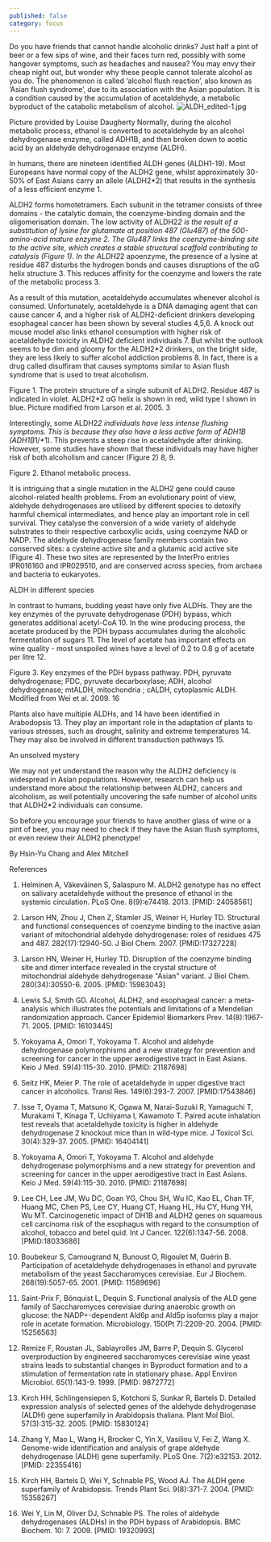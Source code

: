 ```yaml
---
published: false
category: focus
---
```

Do you have friends that cannot handle alcoholic drinks? Just half a pint of beer or a few sips of wine, and their faces turn red, possibly with some hangover symptoms, such as headaches and nausea? You may envy  their cheap night out, but wonder why these people cannot tolerate alcohol as you do. The phenomenon is called ‘alcohol flush reaction’, also known as ‘Asian flush syndrome’, due to its association with the Asian population. It is a condition caused by the accumulation of acetaldehyde, a metabolic byproduct of the catabolic metabolism of alcohol. 
![ALDH_edited-1.jpg]({{site.baseurl}}/assets/media/images/posts/ALDH_edited-1.jpg)


Picture provided by Louise Daugherty
Normally, during the alcohol metabolic process, ethanol is converted to acetaldehyde by an alcohol dehydrogenase enzyme, called ADH1B, and then broken down to acetic acid by an aldehyde dehydrogenase enzyme (ALDH). 

In humans, there are nineteen identified ALDH genes (ALDH1-19). Most Europeans have normal copy of the ALDH2 gene, whilst approximately 30-50% of East Asians carry an allele (ALDH2*2)  that results in the synthesis of a less efficient enzyme 1.

ALDH2 forms homotetramers.  Each subunit in the tetramer consists of three domains - the catalytic domain, the coenzyme-binding domain and the oligomerisation domain. The low activity of ALDH2*2 is the result of a substitution of lysine for glutamate at position 487 (Glu487) of the 500-amino-acid mature enzyme 2. The Glu487 links the coenzyme-binding site to the active site, which creates a stable structural scaffold contributing to catalysis (Figure 1). In the ALDH2*2 apoenzyme, the presence of a lysine at residue 487 disturbs the hydrogen bonds and causes disruptions of the αG helix structure 3. This reduces affinity for the coenzyme and lowers the rate of the metabolic process 3. 

As a result of this mutation, acetaldehyde accumulates whenever alcohol is consumed. Unfortunately, acetaldehyde is a DNA damaging agent that can cause cancer  4, and a higher risk of ALDH2-deficient drinkers developing esophageal cancer has been shown by several studies 4,5,6. A knock out mouse model also links ethanol consumption with higher risk of acetaldehyde toxicity in ALDH2 deficient individuals 7.  But whilst the outlook seems to be dim and gloomy for the ALDH2*2 drinkers, on the bright side, they are less likely to suffer alcohol addiction problems  8. In fact, there is a drug called disulfiram that causes symptoms similar to Asian flush syndrome that is used to treat alcoholism. 

 
Figure 1. The protein structure of a single subunit of ALDH2. 
Residue 487 is indicated in violet. ALDH2*2 αG helix is shown in red, 
wild type I shown in blue.  Picture modified from Larson et al.  2005. 3
 
Interestingly, some ALDH2*2 individuals have less intense flushing symptoms. This is because they also have a less active form of ADH1B (ADH1B*1/*1). This prevents a steep rise in acetaldehyde after drinking. However, some studies have shown that these individuals may have higher risk of both alcoholism and cancer (Figure 2)  8, 9.    


 
Figure 2. Ethanol metabolic process.

It is intriguing that a single mutation in the ALDH2 gene could cause alcohol-related health problems. From an evolutionary point of view, aldehyde dehydrogenases are utilised by different species to detoxify harmful chemical intermediates, and hence play an important role in cell survival. They catalyse the conversion of a wide variety of aldehyde substrates to their respective carboxylic acids, using coenzyme NAD or NADP. The aldehyde dehydrogenase family members contain two conserved sites: a cysteine active site and a glutamic acid active site (Figure 4). These two sites are represented by the InterPro entries IPR016160 and IPR029510, and are conserved across species,  from archaea and bacteria to eukaryotes. 

ALDH in different species

In contrast to humans, budding yeast have only five ALDHs. They are the key enzymes of the pyruvate dehydrogenase (PDH) bypass, which generates additional acetyl-CoA 10. In the wine producing process, the acetate produced by the PDH bypass accumulates during the alcoholic fermentation of sugars 11.  The level of acetate  has important effects on wine quality - most unspoiled wines have a level of 0.2 to 0.8 g  of acetate per litre 12.

 

Figure 3. Key enzymes of the PDH bypass pathway. PDH, pyruvate dehydrogenase; PDC, pyruvate decarboxylase; ADH, alcohol dehydrogenase; mtALDH, mitochondria ; cALDH, cytoplasmic ALDH. Modified from Wei et al.  2009. 16

Plants also have multiple ALDHs, and 14 have been identified in Arabodopsis 13. They play an important role in the adaptation of plants to various stresses, such as drought, salinity and extreme temperatures 14. They may also be involved in different transduction pathways 15. 

 

An unsolved mystery

We may not yet understand the reason why the  ALDH2 deficiency is widespread in Asian populations. However, research can help us understand more about the relationship between ALDH2, cancers and alcoholism, as well potentially uncovering the safe number of alcohol units that ALDH2*2  individuals can consume. 

So before you encourage your friends to have another glass of wine or a pint of beer, you may need to check if they have the Asian flush symptoms, or even review their ALDH2 phenotype!
  
By Hsin-Yu Chang and Alex Mitchell

References

1. Helminen A, Väkeväinen S, Salaspuro M. ALDH2 genotype has no effect on salivary acetaldehyde without the presence of ethanol in the systemic circulation. PLoS One. 8(9):e74418. 2013. [PMID: 24058561]

2. Larson HN, Zhou J, Chen Z, Stamler JS, Weiner H, Hurley TD. Structural and functional consequences of coenzyme binding to the inactive asian variant of mitochondrial aldehyde dehydrogenase: roles of residues 475 and 487. 282(17):12940-50. J Biol Chem.  2007. [PMID:17327228]

3. Larson HN, Weiner H, Hurley TD. Disruption of the coenzyme binding site and dimer interface revealed in the crystal structure of mitochondrial aldehyde dehydrogenase "Asian" variant. J Biol Chem. 280(34):30550-6. 2005. [PMID: 15983043]

4. Lewis SJ, Smith GD. Alcohol, ALDH2, and esophageal cancer: a meta-analysis which illustrates the potentials and limitations of a Mendelian randomization approach. Cancer Epidemiol Biomarkers Prev. 14(8):1967-71. 2005. [PMID: 16103445]

5. Yokoyama A, Omori T, Yokoyama T. Alcohol and aldehyde dehydrogenase polymorphisms and a new strategy for prevention and screening for cancer in the upper aerodigestive tract in East Asians. Keio J Med. 59(4):115-30. 2010. [PMID: 21187698]

6. Seitz HK, Meier P. The role of acetaldehyde in upper digestive tract cancer in alcoholics. Transl Res. 149(6):293-7. 2007. [PMID:17543846]

7. Isse T, Oyama T, Matsuno K, Ogawa M, Narai-Suzuki R, Yamaguchi T, Murakami T, Kinaga T, Uchiyama I, Kawamoto T. Paired acute inhalation test reveals that acetaldehyde toxicity is higher in aldehyde dehydrogenase 2 knockout mice than in wild-type mice. J Toxicol Sci. 30(4):329-37. 2005. [PMID: 16404141]

8. Yokoyama A, Omori T, Yokoyama T. Alcohol and aldehyde dehydrogenase polymorphisms and a new strategy for prevention and screening for cancer in the upper aerodigestive tract in East Asians. Keio J Med. 59(4):115-30. 2010. [PMID: 21187698]

9. Lee CH, Lee JM, Wu DC, Goan YG, Chou SH, Wu IC, Kao EL, Chan TF, Huang MC, Chen PS, Lee CY, Huang CT, Huang HL, Hu CY, Hung YH, Wu MT. Carcinogenetic impact of  DH1B and ALDH2 genes on squamous cell carcinoma risk of the esophagus with regard to the consumption of alcohol, tobacco and betel quid. Int J Cancer. 122(6):1347-56. 2008. [PMID:18033686]

10. Boubekeur S, Camougrand N, Bunoust O, Rigoulet M, Guérin B. Participation of acetaldehyde dehydrogenases in ethanol and pyruvate metabolism of the yeast Saccharomyces cerevisiae. Eur J Biochem. 268(19):5057-65. 2001. [PMID: 11589696]

11. Saint-Prix F, Bönquist L, Dequin S. Functional analysis of the ALD gene family of Saccharomyces cerevisiae during anaerobic growth on glucose: the NADP+-dependent Ald6p and Ald5p isoforms play a major role in acetate formation. Microbiology. 150(Pt 7):2209-20. 2004. [PMID: 15256563]

12. Remize F, Roustan JL, Sablayrolles JM, Barre P, Dequin S. Glycerol overproduction by engineered saccharomyces cerevisiae wine yeast strains leads to substantial changes in Byproduct formation and to a stimulation of fermentation rate in stationary phase. Appl Environ
Microbiol. 65(1):143-9. 1999. [PMID: 9872772]

13. Kirch HH, Schlingensiepen S, Kotchoni S, Sunkar R, Bartels D. Detailed expression analysis of selected genes of the aldehyde dehydrogenase (ALDH) gene superfamily in Arabidopsis thaliana. Plant Mol Biol. 57(3):315-32. 2005. [PMID: 15830124]

14. Zhang Y, Mao L, Wang H, Brocker C, Yin X, Vasiliou V, Fei Z, Wang X. Genome-wide identification and analysis of grape aldehyde dehydrogenase (ALDH) gene superfamily. PLoS One. 7(2):e32153. 2012. [PMID: 22355416]

15. Kirch HH, Bartels D, Wei Y, Schnable PS, Wood AJ. The ALDH gene superfamily of Arabidopsis. Trends Plant Sci. 9(8):371-7. 2004. [PMID: 15358267]

16. Wei Y, Lin M, Oliver DJ, Schnable PS. The roles of aldehyde dehydrogenases (ALDHs) in
the PDH bypass of Arabidopsis. BMC Biochem. 10: 7. 2009. [PMID: 19320993]
